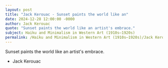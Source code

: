```yaml
---
layout: post
title: "Jack Kerouac - Sunset paints the world like an"
date: 2024-12-28 12:00:00 -0000
author: Jack Kerouac
quote: "Sunset paints the world like an artist's embrace."
subject: Haiku and Minimalism in Western Art (1910s–1920s)
permalink: /Haiku and Minimalism in Western Art (1910s–1920s)/Jack Kerouac/Jack Kerouac - Sunset paints the world like an
---
```


Sunset paints the world like an artist's embrace.

- Jack Kerouac
